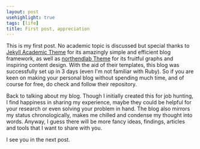 ```yaml
---
layout: post
usehighlight: true
tags: [life]
title: First post, appreciation
---
```

This is my first post. No academic topic is discussed but special thanks to [Jekyll Academic Theme](https://github.com/yak-fumblepack/jekyll-academic) for its amazingly simple and efficient blog framework, as well as [northendlab Theme](https://github.com/gethugothemes/northendlab-hugo) for its fruitful graphs and inspiring content design. With the aid of their templates, this blog was successfully set up in 3 days (even I'm not familiar with Ruby). So if you are keen on making your personal blog without spending much time, and of course for free, do check and follow their repository.

Back to talking about my blog. Though I initially created this for job hunting, I find happiness in sharing my experience, maybe they could be helpful for your research or even solving your problem in hand. The blog also mirrors my status chronologically, makes me chilled and condense my thought into words. Anyway, I guess there will be more fancy ideas, findings, articles and tools that I want to share with you.

I see you in the next post.
